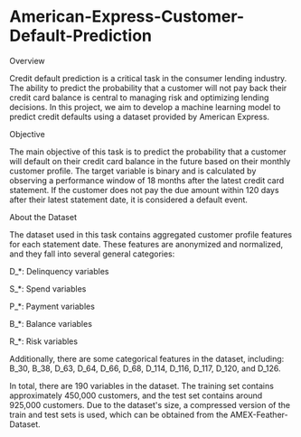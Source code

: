 # American-Express-Customer-Default-Prediction

Overview

Credit default prediction is a critical task in the consumer lending industry. The ability to predict the probability that a customer will not pay back their credit card balance is central to managing risk and optimizing lending decisions. In this project, we aim to develop a machine learning model to predict credit defaults using a dataset provided by American Express.

Objective

The main objective of this task is to predict the probability that a customer will default on their credit card balance in the future based on their monthly customer profile. The target variable is binary and is calculated by observing a performance window of 18 months after the latest credit card statement. If the customer does not pay the due amount within 120 days after their latest statement date, it is considered a default event.

About the Dataset

The dataset used in this task contains aggregated customer profile features for each statement date. These features are anonymized and normalized, and they fall into several general categories:

D_*: Delinquency variables

S_*: Spend variables

P_*: Payment variables

B_*: Balance variables

R_*: Risk variables

Additionally, there are some categorical features in the dataset, including: B_30, B_38, D_63, D_64, D_66, D_68, D_114, D_116, D_117, D_120, and D_126.

In total, there are 190 variables in the dataset. The training set contains approximately 450,000 customers, and the test set contains around 925,000 customers. Due to the dataset's size, a compressed version of the train and test sets is used, which can be obtained from the AMEX-Feather-Dataset.

